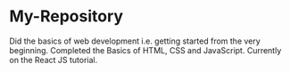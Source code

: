 # My-Repository

Did the basics of web development i.e. getting started from the very beginning.
Completed the Basics of HTML, CSS and JavaScript.
Currently on the React JS tutorial.
